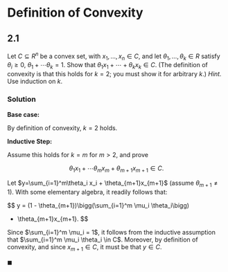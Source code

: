 # Definition of Convexity
## 2.1
Let $C\subseteq R^n$ be a convex set, with $x_1,\ldots,x_n \in C$, and let
$\theta_1,\ldots,\theta_k \in R$ satisfy $\theta_i \geq 0$, 
$\theta_1 + \cdots \theta_k = 1$. Show that $\theta_1 x_1 + \cdots + \theta_k x_k \in C$.
(The definition of convexity is that this holds for $k=2$; you must show it for
arbitrary $k$.) *Hint.* Use induction on $k$.

### Solution

**Base case:**

By definition of convexity, $k=2$ holds.

**Inductive Step:**

Assume this holds for $k=m$ for $m>2$, and prove 

$$
\theta_1 x_1 + \cdots \theta_m x_m + \theta_{m+1} x_{m+1} \in C.
$$

Let $y=\sum_{i=1}^m\theta_i x_i + \theta_{m+1}x_{m+1}$ (assume $\theta_{m+1} \neq 1$).
With some elementary algebra, it readily follows that:

$$
y = (1 - \theta_{m+1})\bigg(\sum_{i=1}^m \mu_i \theta_i\bigg) 
+ \theta_{m+1}x_{m+1}.
$$

Since $\sum_{i=1}^m \mu_i = 1$, it follows from the inductive assumption that
$\sum_{i=1}^m \mu_i \theta_i \in C$. Moreover, by definition of convexity, and
since $x_{m+1} \in C$, it must be that $y\in C$.

$\blacksquare$
